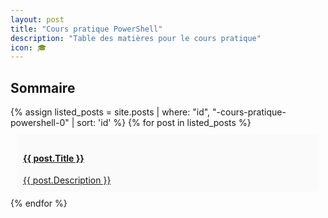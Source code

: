 ```yaml
---
layout: post
title: "Cours pratique PowerShell"
description: "Table des matières pour le cours pratique"
icon: 🎓
---
```


## Sommaire

<div>
    {% assign listed_posts = site.posts | where: "id", "-cours-pratique-powershell-0" | sort: 'id' %}
    {% for post in listed_posts %}
        <a href="{{ post.id }}" style="display: block; display: block; padding: 10px; margin: 10px; background: #fafafa; border-radius: 5px;">
            <h4>{{ post.Title }}</h4>
            <span>{{ post.Description }}</span>
        </a>
    {% endfor %}
</div>